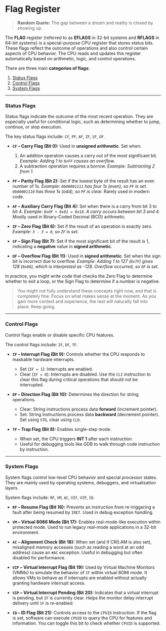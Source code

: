 # Flag Register

> **Random Quote:** The gap between a dream and reality is closed by showing up.

The **FLAG** register (referred to as **EFLAGS** in 32-bit systems and **RFLAGS** in 64-bit systems) is a special-purpose CPU register that stores status bits. These flags reflect the outcome of operations and also control certain aspects of CPU behavior. The CPU reads and updates this register automatically based on arithmetic, logic, and control operations.

There are three main **categories of flags**:

1. [Status Flags](#status-flags)
2. [Control Flags](#control-flags)
3. [System Flags](#system-flags)

---

### Status Flags

Status flags indicate the outcome of the most recent operation. They are especially useful for conditional logic, such as determining whether to jump, continue, or stop execution.

The key status flags include: `CF`, `PF`, `AF`, `ZF`, `SF`, `OF`.

* **`CF` – Carry Flag (Bit 0):**
  Used in **unsigned arithmetic**. Set when:

  1. An addition operation causes a carry out of the most significant bit.
     *Example: Adding 1 to `0xFF` causes an overflow.*
  2. A subtraction operation requires a borrow.
     *Example: Subtracting 2 from 1.*

* **`PF` – Parity Flag (Bit 2):**
  Set if the lowest byte of the result has an even number of 1s.
  *Example: `0b00001111` has four 1s (even), so `PF` is set. `0b00001110` has three 1s (odd), so `PF` is clear.*
  Rarely used in modern code.

* **`AF` – Auxiliary Carry Flag (Bit 4):**
  Set when there is a carry from bit 3 to bit 4.
  *Example: `0x0F + 0x01 = 0x10`. A carry occurs between bit 3 and 4.*
  Mostly used in Binary-Coded Decimal (BCD) arithmetic.

* **`ZF` – Zero Flag (Bit 6):**
  Set if the result of an operation is exactly zero.
  *Example: `3 - 3 = 0`, so `ZF` is set.*

* **`SF` – Sign Flag (Bit 7):**
  Set if the most significant bit of the result is 1, indicating a **negative** value in **signed arithmetic**.

* **`OF` – Overflow Flag (Bit 11):**
  Used in **signed arithmetic**. Set when the sign bit is incorrect due to overflow.
  *Example: Adding 1 to 127 (`0x7F`) gives 128 (`0x80`), which is interpreted as -128. Overflow occurred, so `OF` is set.*

In practice, you might write code that checks the Zero Flag to determine whether to exit a loop, or the Sign Flag to determine if a number is negative.

> You might not fully understand these concepts right now, and that is completely fine. Focus on what makes sense at the moment. As you gain more context and experience, the rest will naturally fall into place. Keep going.

---

### Control Flags

Control flags enable or disable specific CPU features.

The control flags include: `IF`, `DF`, `TF`.

* **`IF` – Interrupt Flag (Bit 9):**
  Controls whether the CPU responds to maskable hardware interrupts.

  * Set (`IF = 1`): Interrupts are enabled.
  * Clear (`IF = 0`): Interrupts are disabled.
    Use the `CLI` instruction to clear this flag during critical operations that should not be interrupted.

* **`DF` – Direction Flag (Bit 10):**
  Determines the direction for string operations.

  * Clear: String instructions process data **forward** (increment pointer).
  * Set: String instructions process data **backward** (decrement pointer).
    Set using `STD`, clear using `CLD`.

* **`TF` – Trap Flag (Bit 8):**
  Enables single-step mode.

  * When set, the CPU triggers **INT 1** after each instruction.
  * Useful for debugging tools like GDB to walk through code instruction by instruction.

---

### System Flags

System flags control low-level CPU behavior and special processor states. They are mainly used by operating systems, debuggers, and virtualization layers.

System flags include: `RF`, `VM`, `AC`, `VIF`, `VIP`, `ID`.

* **`RF` – Resume Flag (Bit 16):**
  Prevents an instruction from re-triggering a fault after being resumed by `IRET`. Used in debug exception handling.

* **`VM` – Virtual 8086 Mode (Bit 17):**
  Enables real-mode-like execution within protected mode.
  Used to run legacy real-mode applications in a 32-bit environment.

* **`AC` – Alignment Check (Bit 18):**
  When set (and if CR0.AM is also set), misaligned memory accesses (such as reading a word at an odd address) cause an `#AC` exception.
  Useful in debugging but often disabled for performance.

* **`VIF` – Virtual Interrupt Flag (Bit 19):**
  Used by Virtual Machine Monitors (VMMs) to simulate the behavior of `IF` within virtual 8086 mode.
  It allows VMs to behave as if interrupts are enabled without actually granting hardware interrupt access.

* **`VIP` – Virtual Interrupt Pending (Bit 20):**
  Indicates that a virtual interrupt is pending, but `IF` is currently clear.
  Helps the monitor delay interrupt delivery until `IF` is re-enabled.

* **`ID` – ID Flag (Bit 21):**
  Controls access to the `CPUID` instruction.
  If the flag is set, software can execute `CPUID` to query the CPU for features and information.
  You can toggle this bit to check whether `CPUID` is supported.